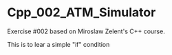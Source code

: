 # Cpp_002_ATM_Simulator
Exercise #002 based on Miroslaw Zelent's C++ course.

This is to lear a simple "if" condition
